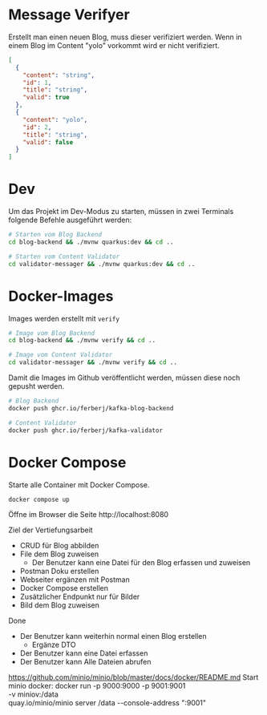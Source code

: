 # Message Verifyer
Erstellt man einen neuen Blog, muss dieser verifiziert werden. 
Wenn in einem Blog im Content "yolo" vorkommt wird er nicht verifiziert. 
```json
[
  {
    "content": "string",
    "id": 1,
    "title": "string",
    "valid": true
  },
  {
    "content": "yolo",
    "id": 2,
    "title": "string",
    "valid": false
  }
]
```

# Dev
Um das Projekt im Dev-Modus zu starten, müssen in zwei Terminals folgende Befehle ausgeführt werden:
```bash
# Starten vom Blog Backend
cd blog-backend && ./mvnw quarkus:dev && cd ..
```
```bash
# Starten vom Content Validator
cd validator-messager && ./mvnw quarkus:dev && cd ..
```
# Docker-Images
Images werden erstellt mit `verify`
```bash
# Image vom Blog Backend
cd blog-backend && ./mvnw verify && cd ..
```
```bash
# Image vom Content Validator
cd validator-messager && ./mvnw verify && cd ..
```

Damit die Images im Github veröffentlicht werden, müssen diese noch gepusht werden.
```bash
# Blog Backend
docker push ghcr.io/ferberj/kafka-blog-backend
```
```bash
# Content Validator
docker push ghcr.io/ferberj/kafka-validator
```

# Docker Compose
Starte alle Container mit Docker Compose.

`docker compose up`

Öffne im Browser die Seite http://localhost:8080






Ziel der Vertiefungsarbeit
- CRUD für Blog abbilden
- File dem Blog zuweisen
  - Der Benutzer kann eine Datei für den Blog erfassen und zuweisen
- Postman Doku erstellen
- Webseiter ergänzen mit Postman
- Docker Compose erstellen
- Zusätzlicher Endpunkt nur für Bilder
- Bild dem Blog zuweisen

Done
- Der Benutzer kann weiterhin normal einen Blog erstellen
  - Ergänze DTO
- Der Benutzer kann eine Datei erfassen
- Der Benutzer kann Alle Dateien abrufen 

https://github.com/minio/minio/blob/master/docs/docker/README.md
Start minio docker:
docker run -p 9000:9000 -p 9001:9001 \
  -v miniov:/data \
  quay.io/minio/minio server /data --console-address ":9001"
